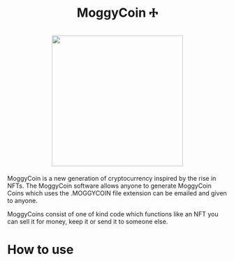 <h1 align="center">
MoggyCoin Ⰰ  
<br/><br/>
<img src="https://raw.githubusercontent.com/squirrelcom/MoggyCoin/main/Moggycoinlogo.png" width="300"/>
</h1>

MoggyCoin is a new generation of cryptocurrency inspired by the rise in NFTs. The MoggyCoin software allows anyone to generate MoggyCoin Coins which uses the .MOGGYCOIN file extension can be emailed and given to anyone.

MoggyCoins consist of one of kind code which functions like an NFT you can sell it for money, keep it or send it to someone else.

<h1>
How to use
</h1>

